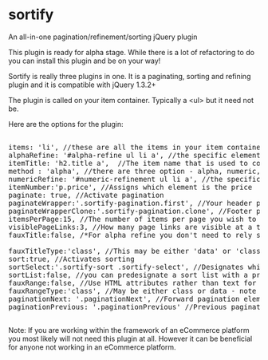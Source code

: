 sortify
=======

An all-in-one pagination/refinement/sorting jQuery plugin 


This plugin is ready for alpha stage. While there is a lot of refactoring to do you can install this plugin and be on your way!

Sortify is really three plugins in one. It is a paginating, sorting and refining plugin and it is compatible with jQuery 1.3.2+

The plugin is called on your item container. Typically a &lt;ul&gt; but it need not be.

Here are the options for the plugin:
<pre>

items: 'li', //these are all the items in your item container
alphaRefine: '#alpha-refine ul li a', //the specific element that represents your alpha refine text
itemTitle: 'h2.title a',  //The item name that is used to compare against the alphaRefine text
method : 'alpha', //there are three option - alpha, numeric, alphaNumeric
numericRefine: '#numeric-refinement ul li a', //the specific element that represents your numeric refine ranges
itemNumber:'p.price', //Assigns which element is the price
paginate: true, //Activate pagination
paginateWrapper:'.sortify-pagination.first', //Your header pagination
paginateWrapperClone:'.sortify-pagination.clone', //Footer pagination should you choose to use it
itemsPerPage:15, //The number of items per page you wish to display
visiblePageLinks:3, //How many page links are visible at a time
fauxTitle:false, /*For alpha refine you don't need to rely solely on the the text of your element. You can assign other attributes to be representative of what should be refined against*/

fauxTitleType:'class', //This may be either 'data' or 'class' - note if data then data attribute must be data-title
sort:true, //Activates sorting
sortSelect:'.sortify-sort .sortify-select', //Designates which select holds the sorting values
sortList:false, //you can predesignate a sort list with a pre-set order if you'd like
fauxRange:false, //Use HTML attributes rather than text for numeric refining, same as fauxTitle for alpha refining 
fauxRangeType:'class', //May be either class or data - note if data must be data-filter
paginationNext: '.paginationNext', //Forward pagination element
paginationPrevious: '.paginationPrevious' //Previous pagination element

</pre>





Note: If you are working within the framework of an eCommerce platform you most likely will not need this plugin at all. However it can be beneficial for anyone not working in an eCommerce platform. 

